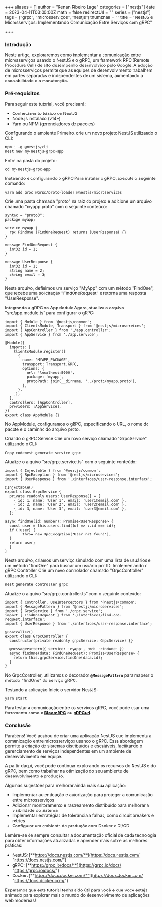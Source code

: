 +++
aliases = []
author = "Renan Ribeiro Lage"
categories = ["nestjs"]
date = 2023-04-11T03:00:00Z
math = false
redirectUrl = ""
series = ["nestjs"]
tags = ["grpc", "microsserviços", "nestjs"]
thumbnail = ""
title = "NestJS e Microsserviços: Implementando Comunicação Entre Serviços com gRPC"

+++
### Introdução 

Neste artigo, exploraremos como implementar a comunicação entre microsserviços usando o NestJS e o gRPC, um framework RPC (Remote Procedure Call) de alto desempenho desenvolvido pelo Google. A adoção de microsserviços permite que as equipes de desenvolvimento trabalhem em partes separadas e independentes de um sistema, aumentando a escalabilidade e a manutenção.

### Pré-requisitos 

Para seguir este tutorial, você precisará:

* Conhecimento básico de NestJS
* Node.js instalado (v14+)
* Yarn ou NPM (gerenciadores de pacotes)

Configurando o ambiente Primeiro, crie um novo projeto NestJS utilizando o CLI:

    npm i -g @nestjs/cli
    nest new my-nestjs-grpc-app
    

Entre na pasta do projeto:

    cd my-nestjs-grpc-app
    

Instalando e configurando o gRPC Para instalar o gRPC, execute o seguinte comando:

    yarn add grpc @grpc/proto-loader @nestjs/microservices
    

Crie uma pasta chamada "proto" na raiz do projeto e adicione um arquivo chamado "myapp.proto" com o seguinte conteúdo:

    syntax = "proto3";
    package myapp;
    
    service MyApp {
      rpc FindOne (FindOneRequest) returns (UserResponse) {}
    }
    
    message FindOneRequest {
      int32 id = 1;
    }
    
    message UserResponse {
      int32 id = 1;
      string name = 2;
      string email = 3;
    }
    

Neste arquivo, definimos um serviço "MyApp" com um método "FindOne", que recebe uma solicitação "FindOneRequest" e retorna uma resposta "UserResponse".

Integrando o gRPC no AppModule Agora, atualize o arquivo "src/app.module.ts" para configurar o gRPC:

    import { Module } from '@nestjs/common';
    import { ClientsModule, Transport } from '@nestjs/microservices';
    import { AppController } from './app.controller';
    import { AppService } from './app.service';
    
    @Module({
      imports: [
        ClientsModule.register([
          {
            name: 'MYAPP_PACKAGE',
            transport: Transport.GRPC,
            options: {
              url: 'localhost:5000',
              package: 'myapp',
              protoPath: join(__dirname, '../proto/myapp.proto'),
            },
          },
        ]),
      ],
      controllers: [AppController],
      providers: [AppService],
    })
    export class AppModule {}
    

No AppModule, configuramos o gRPC, especificando o URL, o nome do pacote e o caminho do arquivo proto.

Criando o gRPC Service Crie um novo serviço chamado "GrpcService" utilizando o CLI:

    Copy codenest generate service grpc
    

Atualize o arquivo "src/grpc.service.ts" com o seguinte conteúdo:

    import { Injectable } from '@nestjs/common';
    import { RpcException } from '@nestjs/microservices';
    import { UserResponse } from './interfaces/user-response.interface';
    
    @Injectable()
    export class GrpcService {
      private readonly users: UserResponse[] = [
        { id: 1, name: 'User 1', email: 'user1@email.com' },
        { id: 2, name: 'User 2', email: 'user2@email.com' },
      	{ id: 3, name: 'User 3', email: 'user3@email.com' },
      ];
    
    async findOne(id: number): Promise<UserResponse> {
      const user = this.users.find((u) => u.id === id);
      if (!user) {
      		throw new RpcException('User not found');
      }
      return user;
      }
    }

Neste arquivo, criamos um serviço simulado com uma lista de usuários e um método "findOne" para buscar um usuário por ID. Implementando o gRPC Controller Crie um novo controlador chamado "GrpcController" utilizando o CLI:

    nest generate controller grpc

Atualize o arquivo "src/grpc.controller.ts" com o seguinte conteúdo:

    import { Controller, UseInterceptors } from '@nestjs/common';
    import { MessagePattern } from '@nestjs/microservices';
    import { GrpcService } from './grpc.service';
    import { FindOneRequest } from './interfaces/find-one-request.interface';
    import { UserResponse } from './interfaces/user-response.interface';
    
    @Controller()
    export class GrpcController {
      constructor(private readonly grpcService: GrpcService) {}
    
      @MessagePattern({ service: 'MyApp', cmd: 'FindOne' })
      async findOne(data: FindOneRequest): Promise<UserResponse> {
        return this.grpcService.findOne(data.id);
      }
    }

No GrpcController, utilizamos o decorador **`@MessagePattern`** para mapear o método "findOne" do serviço gRPC.

Testando a aplicação Inicie o servidor NestJS:

    yarn start

Para testar a comunicação entre os serviços gRPC, você pode usar uma ferramenta como o [**BloomRPC**](https://github.com/uw-labs/bloomrpc) ou [**gRPCurl**](https://github.com/fullstorydev/grpcurl).

### Conclusão 

Parabéns! Você acabou de criar uma aplicação NestJS que implementa a comunicação entre microsserviços usando o gRPC. Essa abordagem permite a criação de sistemas distribuídos e escaláveis, facilitando o gerenciamento de serviços independentes em um ambiente de desenvolvimento em equipe.

A partir daqui, você pode continuar explorando os recursos do NestJS e do gRPC, bem como trabalhar na otimização do seu ambiente de desenvolvimento e produção.

Algumas sugestões para melhorar ainda mais sua aplicação:

* Implementar autenticação e autorização para proteger a comunicação entre microsserviços
* Adicionar monitoramento e rastreamento distribuído para melhorar a visibilidade do sistema
* Implementar estratégias de tolerância a falhas, como circuit breakers e retries
* Configurar um ambiente de produção com Docker e CI/CD

Lembre-se de sempre consultar a documentação oficial de cada tecnologia para obter informações atualizadas e aprender mais sobre as melhores práticas:

* NestJS: [**https://docs.nestjs.com/**](https://docs.nestjs.com/ "https://docs.nestjs.com/")
* gRPC: [**https://grpc.io/docs/**](https://grpc.io/docs/ "https://grpc.io/docs/")
* Docker: [**https://docs.docker.com/**](https://docs.docker.com/ "https://docs.docker.com/")

Esperamos que este tutorial tenha sido útil para você e que você esteja animado para explorar mais o mundo do desenvolvimento de aplicações web modernas!
